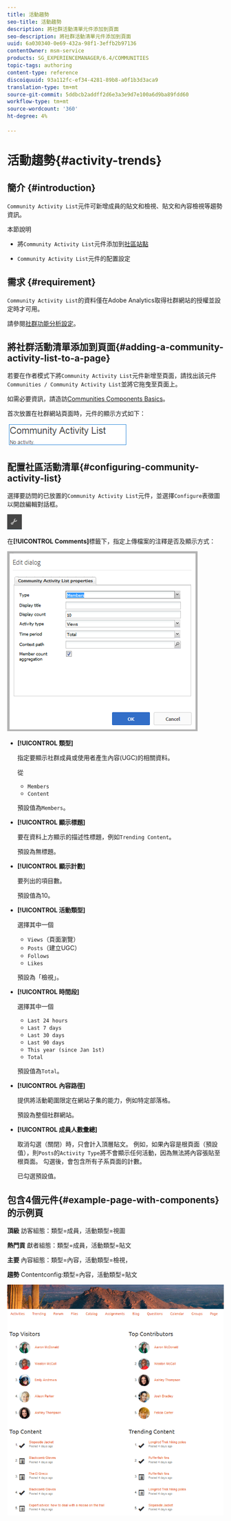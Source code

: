 ```yaml
---
title: 活動趨勢
seo-title: 活動趨勢
description: 將社群活動清單元件添加到頁面
seo-description: 將社群活動清單元件添加到頁面
uuid: 6a030340-0e69-432a-98f1-3effb2b97136
contentOwner: msm-service
products: SG_EXPERIENCEMANAGER/6.4/COMMUNITIES
topic-tags: authoring
content-type: reference
discoiquuid: 93a112fc-ef34-4281-89b8-a0f1b3d3aca9
translation-type: tm+mt
source-git-commit: 5ddbcb2addff2d6e3a3e9d7e100a6d9ba89fdd60
workflow-type: tm+mt
source-wordcount: '360'
ht-degree: 4%

---
```



# 活動趨勢{#activity-trends}

## 簡介 {#introduction}

`Community Activity List`元件可新增成員的貼文和檢視、貼文和內容檢視等趨勢資訊。

本節說明

* 將`Community Activity List`元件添加到[社區站點](overview.md#community-sites)

* `Community Activity List`元件的配置設定

## 需求 {#requirement}

`Community Activity List`的資料僅在Adobe Analytics取得社群網站的授權並設定時才可用。

請參閱[社群功能分析設定](analytics.md)。

## 將社群活動清單添加到頁面{#adding-a-community-activity-list-to-a-page}

若要在作者模式下將`Community Activity List`元件新增至頁面，請找出該元件`Communities / Community Activity List`並將它拖曳至頁面上。

如需必要資訊，請造訪[Communities Components Basics](basics.md)。

首次放置在社群網站頁面時，元件的顯示方式如下：

![chlimage_1-227](assets/chlimage_1-227.png)

## 配置社區活動清單{#configuring-community-activity-list}

選擇要訪問的已放置的`Community Activity List`元件，並選擇`Configure`表徵圖以開啟編輯對話框。

![chlimage_1-228](assets/chlimage_1-228.png)

在&#x200B;**[!UICONTROL Comments]**&#x200B;標籤下，指定上傳檔案的注釋是否及顯示方式：

![chlimage_1-229](assets/chlimage_1-229.png)

* **[!UICONTROL 類型]**

   指定要顯示社群成員或使用者產生內容(UGC)的相關資料。

   從
   * `Members`
   * `Content`

   預設值為`Members`。

* **[!UICONTROL 顯示標題]**

   要在資料上方顯示的描述性標題，例如`Trending Content`。

   預設為無標題。

* **[!UICONTROL 顯示計數]**

   要列出的項目數。

   預設值為10。

* **[!UICONTROL 活動類型]**

   選擇其中一個
   * `Views`（頁面瀏覽）
   * `Posts`（建立UGC）
   * `Follows`
   * `Likes`

   預設為「檢視」。

* **[!UICONTROL 時間段]**

   選擇其中一個
   * `Last 24 hours`
   * `Last 7 days`
   * `Last 30 days`
   * `Last 90 days`
   * `This year (since Jan 1st)`
   * `Total`

   預設值為`Total`。

* **[!UICONTROL 內容路徑]**

   提供將活動範圍限定在網站子集的能力，例如特定部落格。

   預設為整個社群網站。

* **[!UICONTROL 成員人數彙總]**

   取消勾選（關閉）時，只會計入頂層貼文。 例如，如果內容是根頁面（預設值），則`Posts`的`Activity Type`將不會顯示任何活動，因為無法將內容張貼至根頁面。 勾選後，會包含所有子系頁面的計數。

   已勾選預設值。

## 包含4個元件{#example-page-with-components}的示例頁

**頂級** 訪客組態：類型=成員，活動類型=視圖

**熱門貢** 獻者組態：類型=成員，活動類型=貼文

**主要** 內容組態：類型=內容，活動類型=檢視，

**趨勢** Contentconfig:類型=內容，活動類型=貼文

![chlimage_1-230](assets/chlimage_1-230.png)
